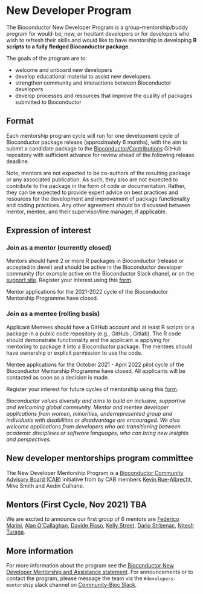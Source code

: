 # New Developer Program

The Bioconductor New Developer Program is a group-mentorship/buddy program for would-be, new, or hesitant developers or for developers who wish to refresh their skills and would like to have mentorship in developing **R scripts to a fully fledged Bioconductor package**.   

The goals of the program are to:

* welcome and onboard new developers
* develop educational material to assist new developers 
* strengthen community and interactions between Bioconductor developers
* develop processes and resources that improve the quality of packages submitted to Bioconductor 

## Format

Each mentorship program cycle will run for one development cycle of Bioconductor package release (approximately 6 months), with the aim to submit a candidate package to the [Bioconductor/Contributions](https://github.com/Bioconductor/Contributions) GitHub repository with sufficient advance for review ahead of the following release deadline. 

Note, mentors are not expected to be co-authors of the resulting package or any associated publication. As such, they also are not expected to contribute to the package in the form of code or documentation. Rather, they can be expected to provide expert advice on best practices and resources for the development and improvement of package functionality and coding practices. Any other agreement should be discussed between mentor, mentee, and their supervisor/line manager, if applicable.


## Expression of interest

### Join as a mentor (currently closed)

Mentors should have 2 or more R packages in Bioconductor (release or accepted in devel) and should be active in the Bioconductor developer community (for example active on the Bioconductor Slack chanel, or on the [support site](https://support.bioconductor.org).
Register your interest using this [form](https://forms.gle/AwJqaVFqsDcAXkpv9).

Mentor applications for the 2021-2022 cycle of the Bioconductor Mentorship Programme have closed.

### Join as a mentee (rolling basis)

Applicant Mentees should have a GitHub account and at least R scripts or a package in a public code repository (e.g., GitHub , Gitlab).
The R code should demonstrate functionality and the applicant is applying for mentoring to package it into a Bioconductor package.
The mentees should have ownership or explicit permission to use the code.

Mentee applications for the October 2021 - April 2022 pilot cycle of the Bioconductor Mentorship Programme have closed.
All applicants will be contacted as soon as a decision is made.

Register your interest for future cycles of mentorship using this [form](https://forms.gle/8yykWfpVT9xyKd9b8).

*Bioconductor values diversity and aims to build an inclusive, supportive and welcoming global community. Mentor and mentee developer applications from women, minorities, underrepresented group and individuals with disabilities or disadvantage are encouraged.  We also welcome applications from developers who are transitioning between academic disciplines or software languages, who can bring new insights and perspectives.*  

##  New developer mentorships program committee

The New Developer Mentorship Program is a [Bioconductor Community Advisory Board (CAB)](https://www.bioconductor.org/about/community-advisory-board/) initiative from by CAB members [Kevin Rue-Albrecht](https://github.com/kevinrue), Mike Smith and Aedin Culhane. 

## Mentors (First Cycle, Nov 2021)  TBA

We are excited to announce our first group of 6 mentors are [Federico Marini](https://github.com/federicomarini), [Alan O'Callaghan](https://github.com/alanocallaghan), [Davide Risso](https://github.com/drisso), [Kelly Street](https://github.com/kstreet13), [Dario Strbenac](https://github.com/DarioS), [Nitesh Turaga](https://github.com/nturaga).

## More information

For more information about the program see the [Bioconductor New Developer Mentorship and Assistance statement](https://docs.google.com/document/d/1Q-Hxmy0ZcKzKSbB-dtg02gJRlZ0Vi6WNOTF-W3bwjmY/edit?usp=sharing). For announcements or to contact the program, please message the team via the `#developers-mentorship` slack channel on [Community-Bioc Slack](https://bioc-community.herokuapp.com/). 

